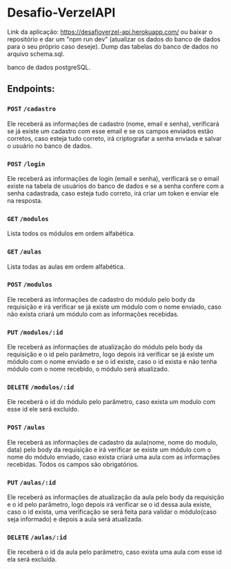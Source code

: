 # Desafio-VerzelAPI

Link da aplicação: https://desafioverzel-api.herokuapp.com/
ou
baixar o repositório e dar um "npm run dev" (atualizar os dados do banco de dados para o seu próprio caso deseje).
Dump das tabelas do banco de dados no arquivo schema.sql.

banco de dados postgreSQL.

## Endpoints:

### `POST` `/cadastro`

Ele receberá as informações de cadastro (nome, email e senha), verificará se já existe um cadastro com esse email e se os campos enviados estão corretos, caso esteja tudo correto, irá criptografar a senha enviada e salvar o usuário no banco de dados.

### `POST` `/login`

Ele receberá as informações de login (email e senha), verificará se o email existe na tabela de usuários do banco de dados e se a senha confere com a senha cadastrada, caso esteja tudo correto, irá criar um token e enviar ele na resposta.

### `GET` `/modulos`

Lista todos os módulos em ordem alfabética.

### `GET` `/aulas`

Lista todas as aulas em ordem alfabética.

### `POST` `/modulos`

Ele receberá as informações de cadastro do módulo pelo body da requisição e irá verificar se já existe um módulo com o nome enviado, caso não exista criará um módulo com as informações recebidas.

### `PUT` `/modulos/:id`

Ele receberá as informações de atualização do módulo pelo body da requisição e o id pelo parâmetro, logo depois irá verificar se já existe um módulo com o nome enviado e se o id existe, caso o id exista e não tenha módulo com o nome recebido, o módulo será atualizado.

### `DELETE` `/modulos/:id`

Ele receberá o id do módulo pelo parâmetro, caso exista um modulo com esse id ele será excluído.

### `POST` `/aulas`

Ele receberá as informações de cadastro da aula(nome, nome do modulo, data) pelo body da requisição e irá verificar se existe um módulo com o nome do módulo enviado, caso exista criará uma aula com as informações recebidas.
Todos os campos são obrigatórios.

### `PUT` `/aulas/:id`

Ele receberá as informações de atualização da aula pelo body da requisição e o id pelo parâmetro, logo depois irá verificar se o id dessa aula existe, caso o id exista, uma verificação se será feita para validar o módulo(caso seja informado) e depois a aula será atualizada.

### `DELETE` `/aulas/:id`

Ele receberá o id da aula pelo parâmetro, caso exista uma aula com esse id ela será excluída.



